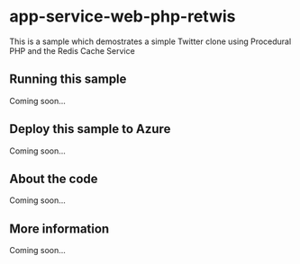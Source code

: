 # app-service-web-php-retwis
This is a sample which demostrates a simple Twitter clone using Procedural PHP and the Redis Cache Service
## Running this sample
Coming soon...
## Deploy this sample to Azure
Coming soon...
## About the code
Coming soon...
## More information
Coming soon...